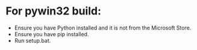 # For pywin32 build:

- Ensure you have Python installed and it is not from the Microsoft Store.
- Ensure you have pip installed.
- Run setup.bat.
